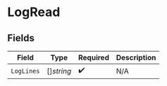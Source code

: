 # LogRead


## Fields

| Field              | Type               | Required           | Description        |
| ------------------ | ------------------ | ------------------ | ------------------ |
| `LogLines`         | []*string*         | :heavy_check_mark: | N/A                |